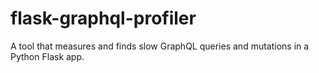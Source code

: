 # flask-graphql-profiler
A tool that measures and finds slow GraphQL queries and mutations in a Python Flask app.

